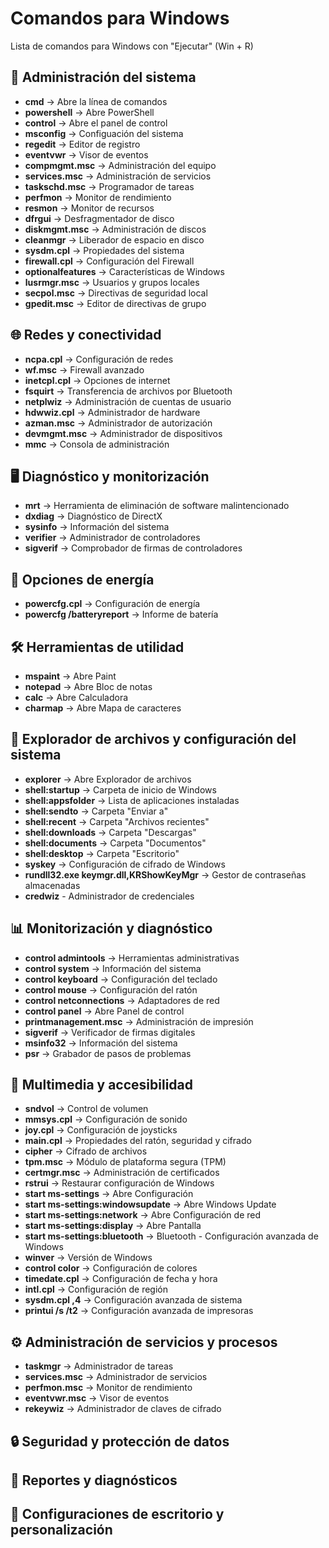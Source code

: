 # Comandos para Windows
Lista de comandos para Windows con "Ejecutar" (Win + R)

## :wrench: Administración del sistema
- **cmd** → Abre la línea de comandos
- **powershell** → Abre PowerShell
- **control** → Abre el panel de control
- **msconfig** → Configuación del sistema
- **regedit** → Editor de registro
- **eventvwr** → Visor de eventos
- **compmgmt.msc** → Administración del equipo
- **services.msc** → Administración de servicios
- **taskschd.msc** → Programador de tareas
- **perfmon** → Monitor de rendimiento
- **resmon** → Monitor de recursos
- **dfrgui** → Desfragmentador de disco
- **diskmgmt.msc** → Administración de discos
- **cleanmgr** → Liberador de espacio en disco
- **sysdm.cpl** → Propiedades del sistema
- **firewall.cpl** → Configuración del Firewall
- **optionalfeatures** → Características de Windows
- **lusrmgr.msc** → Usuarios y grupos locales
- **secpol.msc** → Directivas de seguridad local
- **gpedit.msc** → Editor de directivas de grupo

## :globe_with_meridians: Redes y conectividad
- **ncpa.cpl** → Configuración de redes
- **wf.msc** → Firewall avanzado
- **inetcpl.cpl** → Opciones de internet
- **fsquirt** → Transferencia de archivos por Bluetooth
- **netplwiz** → Administración de cuentas de usuario
- **hdwwiz.cpl** → Administrador de hardware
- **azman.msc** → Administrador de autorización
- **devmgmt.msc** → Administrador de dispositivos
- **mmc** → Consola de administración

## :desktop_computer: Diagnóstico y monitorización
- **mrt** → Herramienta de eliminación de software malintencionado
- **dxdiag** → Diagnóstico de DirectX
- **sysinfo** → Información del sistema
- **verifier** → Administrador de controladores
- **sigverif** → Comprobador de firmas de controladores

## :battery: Opciones de energía
- **powercfg.cpl** → Configuración de energía
- **powercfg /batteryreport** → Informe de batería

## :hammer_and_wrench: Herramientas de utilidad
- **mspaint** → Abre Paint
- **notepad** → Abre Bloc de notas
- **calc** → Abre Calculadora
- **charmap** → Abre Mapa de caracteres

## :open_file_folder: Explorador de archivos y configuración del sistema
- **explorer** → Abre Explorador de archivos
- **shell:startup** → Carpeta de inicio de Windows
- **shell:appsfolder** → Lista de aplicaciones instaladas
- **shell:sendto** → Carpeta "Enviar a"
- **shell:recent** → Carpeta "Archivos recientes"
- **shell:downloads** → Carpeta "Descargas"
- **shell:documents** → Carpeta "Documentos"
- **shell:desktop** → Carpeta "Escritorio"
- **syskey** → Configuración de cifrado de Windows
- **rundll32.exe keymgr.dll,KRShowKeyMgr** → Gestor de contraseñas almacenadas
- **credwiz** - Administrador de credenciales

## :bar_chart: Monitorización y diagnóstico
- **control admintools** → Herramientas administrativas
- **control system** → Información del sistema
- **control keyboard** → Configuración del teclado
- **control mouse** → Configuración del ratón
- **control netconnections** → Adaptadores de red
- **control panel** → Abre Panel de control
- **printmanagement.msc** → Administración de impresión
- **sigverif** → Verificador de firmas digitales
- **msinfo32** → Información del sistema
- **psr** → Grabador de pasos de problemas

## :musical_note: Multimedia y accesibilidad
- **sndvol** → Control de volumen
- **mmsys.cpl** → Configuración de sonido
- **joy.cpl** → Configuración de joysticks
- **main.cpl** → Propiedades del ratón, seguridad y cifrado
- **cipher** → Cifrado de archivos
- **tpm.msc** → Módulo de plataforma segura (TPM)
- **certmgr.msc** → Administración de certificados
- **rstrui** → Restaurar configuración de Windows
- **start ms-settings** → Abre Configuración
- **start ms-settings:windowsupdate** → Abre Windows Update
- **start ms-settings:network** → Abre Configuración de red
- **start ms-settings:display** → Abre Pantalla
- **start ms-settings:bluetooth** → Bluetooth - Configuración avanzada de Windows
- **winver** → Versión de Windows
- **control color** → Configuración de colores
- **timedate.cpl** → Configuración de fecha y hora
- **intl.cpl** → Configuración de región
- **sysdm.cpl ,4** → Configuración avanzada de sistema
- **printui /s /t2** → Configuración avanzada de impresoras

## :gear: Administración de servicios y procesos
- **taskmgr** → Administrador de tareas
- **services.msc** → Administrador de servicios
- **perfmon.msc** → Monitor de rendimiento
- **eventvwr.msc** → Visor de eventos
- **rekeywiz** → Administrador de claves de cifrado

## :lock: Seguridad y protección de datos

## :memo: Reportes y diagnósticos

## :art: Configuraciones de escritorio y personalización

